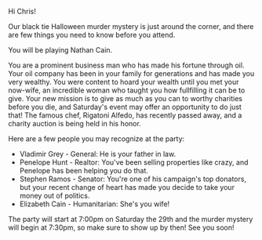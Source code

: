 Hi Chris!

Our black tie Halloween murder mystery is just around the corner, and there are few things you need to know before you attend.

You will be playing Nathan Cain.

You are a prominent business man who has made his fortune through oil. Your oil company has been in your family for generations and has made you very wealthy. You were content to hoard your wealth until you met your now-wife, an incredible woman who taught you how fullfilling it can be to give. Your new mission is to give as much as you can to worthy charities before you die, and Saturday's event may offer an opportunity to do just that! The famous chef, Rigatoni Alfedo, has recently passed away, and a charity auction is being held in his honor.

Here are a few people you may recognize at the party:

- Vladimir Grey - General: He is your father in law.
- Penelope Hunt - Realtor: You've been selling properties like crazy, and Penelope has been helping you do that.
- Stephen Ramos - Senator: You're one of his campaign's top donators, but your recent change of heart has made you decide to take your money out of politics.
- Elizabeth Cain - Humanitarian: She's you wife!

The party will start at 7:00pm on Saturday the 29th and the murder mystery will begin at 7:30pm, so make sure to show up by then! See you soon!